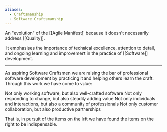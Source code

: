 ```yaml
---
aliases:
  - Craftsmanship
  - Software Craftsmanship
---
```

An "evolution" of the [[Agile Manifest]] because it doesn't necessarily address [[Quality]].

 It emphasises the importance of technical excellence, attention to detail, and ongoing learning and improvement in the practice of [[Software]] development.

---

As aspiring Software Craftsmen we are raising the bar of professional software development by practicing it and helping others learn the craft. Through this work we have come to value:

Not only working software, but also well-crafted software
Not only responding to change, but also steadily adding value
Not only individuals and interactions, but also a community of professionals
Not only customer collaboration, but also productive partnerships

That is, in pursuit of the items on the left we have found the items on the right to be indispensable.